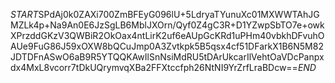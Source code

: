 $START$SPdAj0k0ZAXi700ZmBFEyG096lU+5LdryaTYunuXc01MXWWTAhJGMZLk4p+Na9An0E6JzSgLB6MblJXOrn/Qyf0Z4gC3R+D1YZwpSbTO7e+owkXPrzddGKzV3QWBiR2OkOax4ntLirK2uf6eAUpGcKRd1uPHm40vbkhDFvuhOAUe9FuG86J59xOXW8bQCuJmp0A3Zvtkpk5B5qsx4cf51DFarkX1B6N5M82JDTDFnASwO6aB9R5YTQQKAwIlSnNsiMdRU5tDArUkcarIlVehtOaVDcPanpxdx4MxL8vcorr7tDkUQrymvqXBa2FFXtccfph26NtNI9YrZrfLraBDcw==$END$
